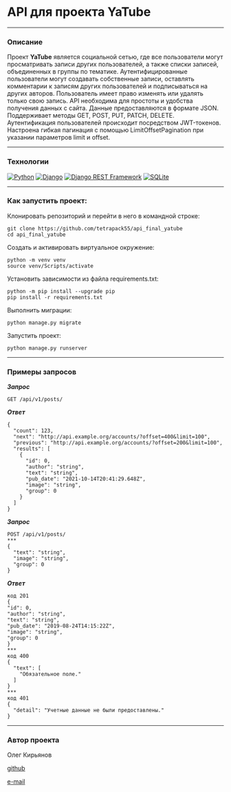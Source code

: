 # API для проекта YaTube
___
### Описание
Проект **YaTube** является социальной сетью, где все пользователи могут просматривать записи других пользователей, а также списки записей, объединенных в группы по тематике. Аутентифицированные пользователи могут создавать собственные записи, оставлять комментарии к записям других пользователей и подписываться на других авторов. Пользователь имеет право изменять или удалять только свою запись. 
API необходима для простоты и удобства получения данных с сайта. Данные предоставляются в формате JSON. Поддерживает методы GET, POST, PUT, PATCH, DELETE. Аутентификация пользователей происходит посредством JWT-токенов. Настроена гибкая пагинация с помощью LimitOffsetPagination при указании параметров limit и offset.
___
### Технологии
[![Python](https://img.shields.io/badge/Python-3776AB?style=plastic&logo=python&logoColor=092E20&labelColor=white
)](https://www.python.org/)
[![Django](https://img.shields.io/badge/django-092E20?style=plastic&logo=django&logoColor=092E20&labelColor=white
)](https://www.djangoproject.com/)
[![Django REST Framework](https://img.shields.io/badge/-Django_REST_framework-DC143C?style=plastic
)](https://www.django-rest-framework.org/)
[![SQLite](https://img.shields.io/badge/SQLite-003B57?style=plastic&logo=sqlite&logoColor=003B57&labelColor=white
)](https://www3.sqlite.org/index.html)
___
### Как запустить проект:
Клонировать репозиторий и перейти в него в командной строке:
```
git clone https://github.com/tetrapack55/api_final_yatube
cd api_final_yatube
```
Cоздать и активировать виртуальное окружение:
```
python -m venv venv
source venv/Scripts/activate
```
Установить зависимости из файла requirements.txt:
```
python -m pip install --upgrade pip
pip install -r requirements.txt
```
Выполнить миграции:
```
python manage.py migrate
```
Запустить проект:
```
python manage.py runserver
```
___
### Примеры запросов
***Запрос***
```
GET /api/v1/posts/
```
***Ответ***
```
{
  "count": 123,
  "next": "http://api.example.org/accounts/?offset=400&limit=100",
  "previous": "http://api.example.org/accounts/?offset=200&limit=100",
  "results": [
    {
      "id": 0,
      "author": "string",
      "text": "string",
      "pub_date": "2021-10-14T20:41:29.648Z",
      "image": "string",
      "group": 0
    }
  ]
}
```
***Запрос***
```
POST /api/v1/posts/
***
{
  "text": "string",
  "image": "string",
  "group": 0
}
```
***Ответ***
```
код 201
{
"id": 0,
"author": "string",
"text": "string",
"pub_date": "2019-08-24T14:15:22Z",
"image": "string",
"group": 0
}
***
код 400
{
  "text": [
    "Обязательное поле."
  ]
}
***
код 401
{
  "detail": "Учетные данные не были предоставлены."
}
```
___
### Автор проекта
Олег Кирьянов

[github](https://github.com/tetrapack55)

[e-mail](mailto:devilindespair55@gmail.com)


